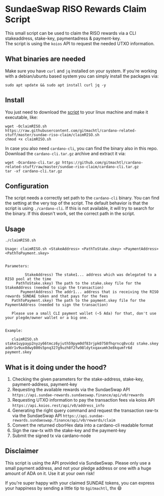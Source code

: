 # SundaeSwap RISO Rewards Claim Script

This small script can be used to claim the RISO rewards via a CLI stakeaddress, stake-key, paymentadress & payment-key.<br>
The script is using the `koios` API to request the needed UTXO information.

## What binaries are needed

Make sure you have `curl` and `jq` installed on your system. If you're working with a debian/ubuntu based system you can simply install the packages via:

``` console
sudo apt update && sudo apt install curl jq -y
```

## Install

You just need to download the [script](https://raw.githubusercontent.com/gitmachtl/cardano-related-stuff/master/sundae-riso-claim/claimRISO.sh) to your linux machine and make it executable, like:
``` console
wget -OclaimRISO.sh https://raw.githubusercontent.com/gitmachtl/cardano-related-stuff/master/sundae-riso-claim/claimRISO.sh
chmod +x claimRISO.sh
``` 
In case you also need `cardano-cli`, you can find the binary also in this repo. Download the `cardano-cli.tar.gz` archive and extract it via:
``` console
wget -Ocardano-cli.tar.gz https://github.com/gitmachtl/cardano-related-stuff/raw/master/sundae-riso-claim/cardano-cli.tar.gz
tar -xf cardano-cli.tar.gz
```


## Configuration

The script needs a correctly set path to the `cardano-cli` binary. You can find the setting at the very top of the script. The default behavior is that the script is using `./cardano-cli`. If this is not available, it will try to search for the binary. If this doesn't work, set the correct path in the script.

## Usage

``` console
./claimRISO.sh

Usage: claimRISO.sh <StakeAddress> <PathToStake.skey> <PaymentAddress> <PathToPayment.skey>


Parameters:

         StakeAddress) The stake1... address which was delegated to a RISO pool at the time
     PathToStake.skey) The path to the stake.skey file for the StakeAddress (needed to sign the transaction)
       PaymentAddress) The addr1... address that is receiving the RISO rewards SUNDAE token and that pays for the fees
   PathToPayment.skey) The path to the payment.skey file for the PaymentAddress (needed to sign the transaction)

   Please use a small CLI payment wallet (~5 Ada) for that, don't use your plegde/owner wallet or a big one.


Example:

   claimRISO.sh stake1uypayp2nyzy66tmcz6yjuth59pym0df83rjpk0758fhqrncq8vcdz stake.skey addr1v9ux8dwy800s5pnq327g9uzh8f2fw98ldytxqaxumh3e8kqumfr6d payment.skey

```


## What is it doing under the hood?

1) Checking the given parameters for the stake-address, stake-key, payment-address, payment-key
1) Requesting the available rewards via the SundaeSwap API `https://api.sundae-rewards.sundaeswap.finance/api/v0/rewards`
1) Requesting UTXO information to pay the transaction fees via koios API `https://api.koios.rest/api/v0/address_info`
1) Generating the right query command and request the transaction raw-tx via the SundaeSwap API `https://api.sundae-rewards.sundaeswap.finance/api/v0/rewards/claim`
1) Convert the returned cborHex data into a cardano-cli readable format
1) Sign the raw-tx with the stake-key and the payment-key
1) Submit the signed tx via cardano-node


## Disclaimer

This script is using the API provided via SundaeSwap. Please only use a small payment address, and not your pledge address or one with a huge amount of ADA on it. Use it at your own risk!  

If you're super happy with your claimed SUNDAE tokens, you can express your happiness by sending a little tip to `$gitmachtl`, thx 😄
